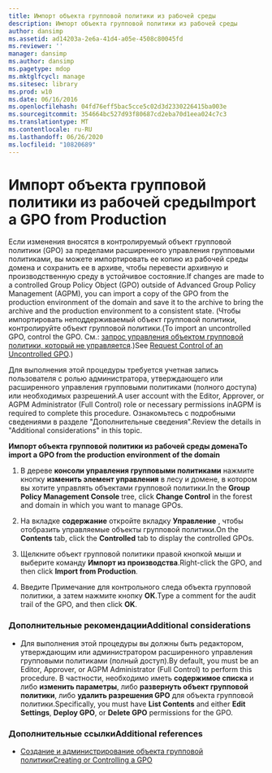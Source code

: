 ```yaml
---
title: Импорт объекта групповой политики из рабочей среды
description: Импорт объекта групповой политики из рабочей среды
author: dansimp
ms.assetid: ad14203a-2e6a-41d4-a05e-4508c80045fd
ms.reviewer: ''
manager: dansimp
ms.author: dansimp
ms.pagetype: mdop
ms.mktglfcycl: manage
ms.sitesec: library
ms.prod: w10
ms.date: 06/16/2016
ms.openlocfilehash: 04fd76eff5bac5cce5c02d3d2330226415ba003e
ms.sourcegitcommit: 354664bc527d93f80687cd2eba70d1eea024c7c3
ms.translationtype: MT
ms.contentlocale: ru-RU
ms.lasthandoff: 06/26/2020
ms.locfileid: "10820689"
---
```

# <span data-ttu-id="52b20-103">Импорт объекта групповой политики из рабочей среды</span><span class="sxs-lookup"><span data-stu-id="52b20-103">Import a GPO from Production</span></span>


<span data-ttu-id="52b20-104">Если изменения вносятся в контролируемый объект групповой политики (GPO) за пределами расширенного управления групповыми политиками, вы можете импортировать ее копию из рабочей среды домена и сохранить ее в архиве, чтобы перевести архивную и производственную среду в устойчивое состояние.</span><span class="sxs-lookup"><span data-stu-id="52b20-104">If changes are made to a controlled Group Policy Object (GPO) outside of Advanced Group Policy Management (AGPM), you can import a copy of the GPO from the production environment of the domain and save it to the archive to bring the archive and the production environment to a consistent state.</span></span> <span data-ttu-id="52b20-105">(Чтобы импортировать неподдерживаемый объект групповой политики, контролируйте объект групповой политики.</span><span class="sxs-lookup"><span data-stu-id="52b20-105">(To import an uncontrolled GPO, control the GPO.</span></span> <span data-ttu-id="52b20-106">См.: [запрос управления объектом групповой политики, который не управляется](request-control-of-an-uncontrolled-gpo-agpm40.md).)</span><span class="sxs-lookup"><span data-stu-id="52b20-106">See [Request Control of an Uncontrolled GPO](request-control-of-an-uncontrolled-gpo-agpm40.md).)</span></span>

<span data-ttu-id="52b20-107">Для выполнения этой процедуры требуется учетная запись пользователя с ролью администратора, утверждающего или расширенного управления групповыми политиками (полного доступа) или необходимых разрешений.</span><span class="sxs-lookup"><span data-stu-id="52b20-107">A user account with the Editor, Approver, or AGPM Administrator (Full Control) role or necessary permissions inAGPM is required to complete this procedure.</span></span> <span data-ttu-id="52b20-108">Ознакомьтесь с подробными сведениями в разделе "Дополнительные сведения".</span><span class="sxs-lookup"><span data-stu-id="52b20-108">Review the details in "Additional considerations" in this topic.</span></span>

**<span data-ttu-id="52b20-109">Импорт объекта групповой политики из рабочей среды домена</span><span class="sxs-lookup"><span data-stu-id="52b20-109">To import a GPO from the production environment of the domain</span></span>**

1.  <span data-ttu-id="52b20-110">В дереве **консоли управления групповыми политиками** нажмите кнопку **изменить элемент управления** в лесу и домене, в котором вы хотите управлять объектами групповой политики.</span><span class="sxs-lookup"><span data-stu-id="52b20-110">In the **Group Policy Management Console** tree, click **Change Control** in the forest and domain in which you want to manage GPOs.</span></span>

2.  <span data-ttu-id="52b20-111">На вкладке **содержание** откройте вкладку **Управление** , чтобы отобразить управляемые объекты групповой политики.</span><span class="sxs-lookup"><span data-stu-id="52b20-111">On the **Contents** tab, click the **Controlled** tab to display the controlled GPOs.</span></span>

3.  <span data-ttu-id="52b20-112">Щелкните объект групповой политики правой кнопкой мыши и выберите команду **Импорт из производства**.</span><span class="sxs-lookup"><span data-stu-id="52b20-112">Right-click the GPO, and then click **Import from Production**.</span></span>

4.  <span data-ttu-id="52b20-113">Введите Примечание для контрольного следа объекта групповой политики, а затем нажмите кнопку **ОК**.</span><span class="sxs-lookup"><span data-stu-id="52b20-113">Type a comment for the audit trail of the GPO, and then click **OK**.</span></span>

### <span data-ttu-id="52b20-114">Дополнительные рекомендации</span><span class="sxs-lookup"><span data-stu-id="52b20-114">Additional considerations</span></span>

-   <span data-ttu-id="52b20-115">Для выполнения этой процедуры вы должны быть редактором, утверждающим или администратором расширенного управления групповыми политиками (полный доступ).</span><span class="sxs-lookup"><span data-stu-id="52b20-115">By default, you must be an Editor, Approver, or AGPM Administrator (Full Control) to perform this procedure.</span></span> <span data-ttu-id="52b20-116">В частности, необходимо иметь **содержимое списка** и либо **изменить параметры**, либо **развернуть объект групповой политики**, либо **удалить разрешения GPO** для объекта групповой политики.</span><span class="sxs-lookup"><span data-stu-id="52b20-116">Specifically, you must have **List Contents** and either **Edit Settings**, **Deploy GPO**, or **Delete GPO** permissions for the GPO.</span></span>

### <span data-ttu-id="52b20-117">Дополнительные ссылки</span><span class="sxs-lookup"><span data-stu-id="52b20-117">Additional references</span></span>

-   [<span data-ttu-id="52b20-118">Создание и администрирование объекта групповой политики</span><span class="sxs-lookup"><span data-stu-id="52b20-118">Creating or Controlling a GPO</span></span>](creating-or-controlling-a-gpo-agpm40-ed.md)

 

 





